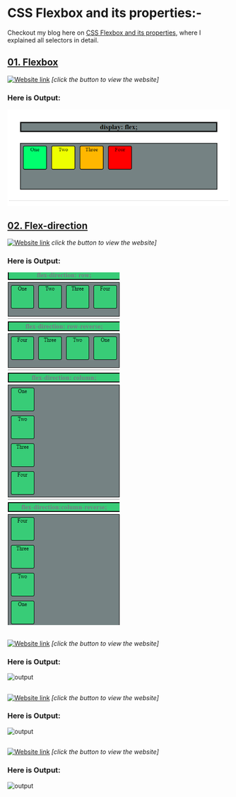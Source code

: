 # CSS Flexbox and its properties:-


Checkout my blog here on [CSS Flexbox and its properties](https://ansariyasirarfat.hashnode.dev/css-flexbox-more-flexible-than-positions), where I explained all selectors in detail.

## [01. Flexbox](https://github.com/AnsariYasirArfat/Full-Stack-JavaScript-Bootcamp-2.0/tree/main/PracticeWork/06.%20Flexbox/01.%20Flexbox)
[![Website link](https://img.shields.io/badge/Website-Link-green)](https://flexbox-ansariyasir.netlify.app/) *[click the button to view the website]* 
### Here is Output:    
![output](./01.%20Flexbox/output.png)


## [02. Flex-direction](https://github.com/AnsariYasirArfat/Full-Stack-JavaScript-Bootcamp-2.0/tree/main/PracticeWork/06.%20Flexbox/02.%20Flex-direction)
[![Website link](https://img.shields.io/badge/Website-Link-green)](https://flex-direction-ansariyasir.netlify.app/) *click the button to view the website]* 
### Here is Output:    
![output](./02.%20Flex-direction/output.png)


## [](https://github.com/AnsariYasirArfat/Full-Stack-JavaScript-Bootcamp-2.0/tree/main/PracticeWork/06.%20Flexbox/03.%20Flex-wrap)
[![Website link](https://img.shields.io/badge/Website-Link-green)]() *[click the button to view the website]* 
### Here is Output:    
![output]()


## [](https://github.com/AnsariYasirArfat/Full-Stack-JavaScript-Bootcamp-2.0/tree/main/PracticeWork/06.%20Flexbox/04.%20Justify-content)
[![Website link](https://img.shields.io/badge/Website-Link-green)]() *[click the button to view the website]* 
### Here is Output:    
![output]()


## [](https://github.com/AnsariYasirArfat/Full-Stack-JavaScript-Bootcamp-2.0/tree/main/PracticeWork/06.%20Flexbox/05.%20Align-items)
[![Website link](https://img.shields.io/badge/Website-Link-green)]() *[click the button to view the website]* 
### Here is Output:    
![output]()


<!-- ## []()
[![Website link](https://img.shields.io/badge/Website-Link-green)]() *[click the button to view the website]* 
### Here is Output:    
![output]() -->


<!-- ## []()
[![Website link](https://img.shields.io/badge/Website-Link-green)]() *[click the button to view the website]* 
### Here is Output:    
![output]() -->